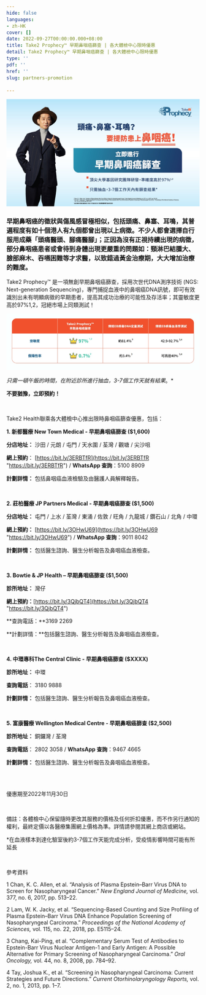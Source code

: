 ```yaml
---
hide: false
languages:
- zh-HK
cover: []
date: 2022-09-27T00:00:00.000+08:00
title: Take2 Prophecy™ 早期鼻咽癌篩查 | 各大體檢中心限時優惠
detail: Take2 Prophecy™ 早期鼻咽癌篩查 | 各大體檢中心限時優惠
type: ''
pdf: ''
href: ''
slug: partners-promotion

---
```

![](../images/banner-kv-generic-_t-chi.jpg)

### 早期鼻咽癌的徵狀與傷風感冒極相似，包括頭痛、鼻塞、耳鳴，其普遍程度有如十個港人有九個都曾出現以上病徵。不少人都會選擇自行服用成藥「頭痛醫頭、腳痛醫腳」；正因為沒有正視持續出現的病徵，部分鼻咽癌患者或會待到身體出現更嚴重的問題如：頸淋巴結腫大、臉部麻木、吞嚥困難等才求醫，以致錯過黃金治療期，大大增加治療的難度。

Take2 Prophecy™ 是一項無創早期鼻咽癌篩查，採用次世代DNA測序技術 (NGS: Next-generation Sequencing)，專門捕捉血液中的鼻咽癌DNA訊號，即可有效識別出未有明顯病徵的早期患者，提高其成功治療的可能性及存活率；其靈敏度更高於97%1,2，冠絕市場上同類測試！

![Comparison table](../images/t-chi-table.jpg "Comparison table")

_只需一頓午飯的時間，在附近診所進行抽血，3-7個工作天就有結果_。*

**不要猶豫，立即預約！**

<br/>

Take2 Health聯乘各大體檢中心推出限時鼻咽癌篩查優惠，包括：

**1. 新都醫療 New Town Medical - 早期鼻咽癌篩查 ($1,600)**

**分店地址：** 沙田 / 元朗 / 屯門 / 天水圍 / 荃灣 / 觀塘 / 尖沙咀

**網上預約**： [https://bit.ly/3ERBTfR](https://bit.ly/3ERBTfR "https://bit.ly/3ERBTfR") / **WhatsApp 查詢**：5100 8909

**計劃詳情：** 包括鼻咽癌血液檢驗及由醫護人員解釋報告。

<br/>

**2. 莊柏醫療 JP Partners Medical - 早期鼻咽癌篩查 ($1,500)**

**分店地址：** 屯門 / 上水 / 荃灣 / 東涌 / 佐敦 / 旺角 / 九龍城 / 鑽石山 / 北角 / 中環

**網上預約：** [https://bit.ly/3OHwU69](https://bit.ly/3OHwU69 "https://bit.ly/3OHwU69") / **WhatsApp 查詢**：9011 8042

**計劃詳情：** 包括醫生諮詢、醫生分析報告及鼻咽癌血液檢查。

<br/>

**3. Bowtie & JP Health – 早期鼻咽癌篩查 ($1,500)**

**診所地址：** 灣仔

**網上預約：**[https://bit.ly/3QjbQT4](https://bit.ly/3QjbQT4 "https://bit.ly/3QjbQT4")

\**查詢電話：**3169 2269

\**計劃詳情：**包括醫生諮詢、醫生分析報告及鼻咽癌血液檢查。

<br/>

**4. 中環專科The Central Clinic - 早期鼻咽癌篩查 ($XXXX)**

**診所地址：** 中環

**查詢電話**： 3180 9888

**計劃詳情：** 包括醫生諮詢、醫生分析報告及鼻咽癌血液檢查。

<br/>

**5. 富康醫療 Wellington Medical Centre - 早期鼻咽癌篩查 ($2,500)**

**診所地址：** 銅鑼灣 / 荃灣

**查詢電話**： 2802 3058 / **WhatsApp 查詢**：9467 4665

**計劃詳情：** 包括醫生諮詢、醫生分析報告及鼻咽癌血液檢查。

<br/>

<br/>

優惠期至2022年11月30日

<br/>

備註：各體檢中心保留隨時更改其服務的價格及任何折扣優惠，而不作另行通知的權利，最終定價以各醫療集團網上價格為準。詳情請參閱其網上商店或網站。

\*在血液樣本到達化驗室後約3-7個工作天能完成分析，受疫情影響時間可能有所延長

<br/>

參考資料

1 Chan, K. C. Allen, et al. “Analysis of Plasma Epstein–Barr Virus DNA to Screen for Nasopharyngeal Cancer.” _New England Journal of Medicine,_ vol. 377, no. 6, 2017, pp. 513–22.

2 Lam, W. K. Jacky, et al. “Sequencing-Based Counting and Size Profiling of Plasma Epstein–Barr Virus DNA Enhance Population Screening of Nasopharyngeal Carcinoma.” _Proceedings of the National Academy of Sciences,_ vol. 115, no. 22, 2018, pp. E5115–24.

3 Chang, Kai-Ping, et al. “Complementary Serum Test of Antibodies to Epstein-Barr Virus Nuclear Antigen-1 and Early Antigen: A Possible Alternative for Primary Screening of Nasopharyngeal Carcinoma.” _Oral Oncology,_ vol. 44, no. 8, 2008, pp. 784–92.

4 Tay, Joshua K., et al. “Screening in Nasopharyngeal Carcinoma: Current Strategies and Future Directions.” _Current Otorhinolaryngology Reports,_ vol. 2, no. 1, 2013, pp. 1–7.